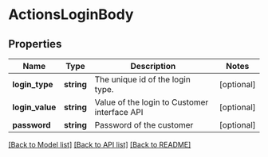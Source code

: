 # ActionsLoginBody

## Properties
Name | Type | Description | Notes
------------ | ------------- | ------------- | -------------
**login_type** | **string** | The unique id of the login type. | [optional] 
**login_value** | **string** | Value of the login to Customer interface API | [optional] 
**password** | **string** | Password of the customer | [optional] 

[[Back to Model list]](../../README.md#documentation-for-models) [[Back to API list]](../../README.md#documentation-for-api-endpoints) [[Back to README]](../../README.md)

